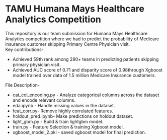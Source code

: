 # TAMU Humana Mays Healthcare Analytics Competition

This repository is our team submission for Humana Mays Healthcare Analytics competition where we had to predict the probability of Medicare insurance customer skipping Primary Centre Physician visit. <br>
Key contributions- <br>
- Achieved 59th rank among 280+ teams in predicting patients skipping primary physician visit. <br>
- Achieved AUC score of 0.71 and disparity score of 0.98through Xgboost model trained over data of 1.5 million Medicare Insurance customers. <br>

File Description- <br>

- cat_col_encoding.py - Analyze categorical columns across the dataset and encode relevant columns. <br>
- eda.ipynb - Handle missing values in the dataset. <br>
- feat_corr.py- Remove highly correlated features. <br> 
- holdout_pred.ipynb- Make predictions on holdout dataset. <br>
- light_gbm.py - Build & train lightgbm model. <br>
- train.py - Feature Selection & training Xgboost model. <br>
- xgboost_model_2.pkl - saved xgboost model for final prediction.
